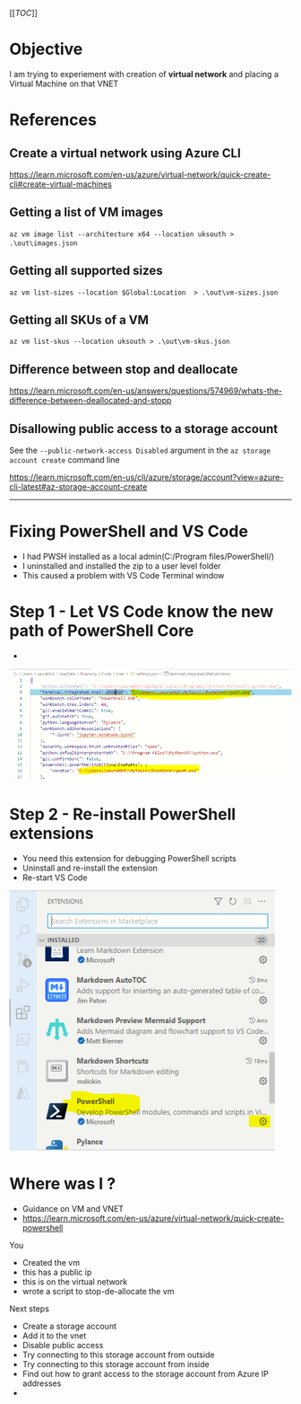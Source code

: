 [[_TOC_]]

# Objective
I am trying to experiement with creation of **virtual network** and placing a Virtual Machine on that VNET

# References
## Create a virtual network using Azure CLI
https://learn.microsoft.com/en-us/azure/virtual-network/quick-create-cli#create-virtual-machines

## Getting a list of VM images
```
az vm image list --architecture x64 --location uksouth > .\out\images.json
```

## Getting all supported sizes
```
az vm list-sizes --location $Global:Location  > .\out\vm-sizes.json
```

## Getting all SKUs of a VM

```
az vm list-skus --location uksouth > .\out\vm-skus.json
```

## Difference between stop and deallocate
https://learn.microsoft.com/en-us/answers/questions/574969/whats-the-difference-between-deallocated-and-stopp

## Disallowing public access to a storage account

See the `--public-network-access Disabled` argument in the `az storage account create` command line

https://learn.microsoft.com/en-us/cli/azure/storage/account?view=azure-cli-latest#az-storage-account-create


---



# Fixing PowerShell and VS Code
- I had PWSH installed as a local admin(C:/Program files/PowerShell/)
- I uninstalled and installed the zip to a user level folder
- This caused a problem with VS Code Terminal window

# Step 1 - Let VS Code know the new path of PowerShell Core
- 
![vscode-powershell.png](docs/images/vscode-powershell.png)

# Step 2 - Re-install PowerShell extensions
- You need this extension for debugging PowerShell scripts
- Uninstall and re-install the extension
- Re-start VS Code


![vscode-powershell-extension-launch-settings.png](docs/images/vscode-powershell-extension-launch-settings.png)


# Where was I ?
- Guidance on VM and VNET
- https://learn.microsoft.com/en-us/azure/virtual-network/quick-create-powershell

You 
- Created the vm
- this has a public ip
- this is on the virtual network
- wrote a script to stop-de-allocate the vm

Next steps
- Create a storage account
- Add it to the vnet
- Disable public access
- Try connecting to this storage account from outside
- Try connecting to this storage account from inside
- Find out how to grant access to the storage account from Azure IP addresses
- 